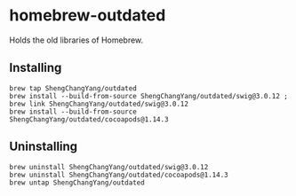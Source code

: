 # homebrew-outdated

Holds the old libraries of Homebrew.

## Installing

```
brew tap ShengChangYang/outdated
brew install --build-from-source ShengChangYang/outdated/swig@3.0.12 ; brew link ShengChangYang/outdated/swig@3.0.12
brew install --build-from-source ShengChangYang/outdated/cocoapods@1.14.3
```

## Uninstalling

```
brew uninstall ShengChangYang/outdated/swig@3.0.12
brew uninstall ShengChangYang/outdated/cocoapods@1.14.3
brew untap ShengChangYang/outdated
```
